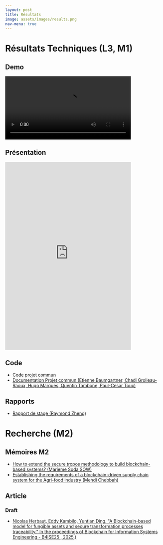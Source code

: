 ```yaml
---
layout: post
title: Résultats
image: assets/images/results.png
nav-menu: true
---
```


# Résultats Techniques (L3, M1)

## Demo

<video width="80%"  controls>
  <source src="assets/videos/demoh264.mp4" type="video/mp4">
  Your browser does not support the video tag.
</video>

## Présentation

<iframe src="https://www.slideshare.net/slideshow/embed_code/key/uKaCMoDgkZtyXW?hostedIn=slideshare&page=upload" width="80%" height="600px" frameborder="0" marginwidth="0" marginheight="0" scrolling="no"></iframe>


## Code 

* [Code projet commun](https://github.com/bc24-miage-dev)
* [Documentation Projet commun (Etienne Baumgartner, Chadi Grolleau-Raoux, Hugo Marques, Quentin Tambone, Paul-Cesar Toux)](assets/zips/M1.zip)


## Rapports


* [Rapport de stage (Raymond Zheng)](assets/pdf/Rapport_de_stage_Raymond_ZHENG.pdf)

# Recherche (M2)

## Mémoires M2

* [How to extend the secure tropos methodology to build blockchain-based systems? (Marieme Soda SOW)]((assets/pdf/2024_M2_IKSEM_APP_SOW_SecureTroposExtensionForBBS.pdf))
* [Establishing the requirements of a blockchain-driven supply chain system for the Agri-food industry (Mehdi Chebbah)](assets/pdf/2024_IKSM_CHEBBAH_MEHDI_ETABLISHING_THE_REQUIREMENTS_OF_A_BLOCKCHAIN_DRIVEN_SUPPLY_CHAIN_SYSTEM_FOR_THE_AGRI_FOOD_INDUSTRY.pdf)

## Article

### Draft

* [Nicolas Herbaut, Eddy Kambilo, Yuntian Ding, "A Blockchain-based model for fungible assets and secure transformation processes traceability." In the proceedings of Blockchain for Information Systems Engineering - B4ISE25 , 2025.)](assets/pdf/bc24-draft.pdf)

